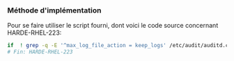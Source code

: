 ### Méthode d'implémentation
Pour se faire utiliser le script fourni, dont voici le code source concernant HARDE-RHEL-223:
```bash
if  ! grep -q -E '^max_log_file_action = keep_logs' /etc/audit/auditd.conf ; then sed -e 's/\(max_log_file_action.*\)/#HARDE-RHEL-223: \1/' -i /etc/audit/auditd.conf; echo "max_log_file_action = keep_logs" >> /etc/audit/auditd.conf; fi
# Fin: HARDE-RHEL-223
```
